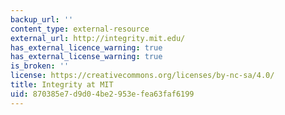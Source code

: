 ```yaml
---
backup_url: ''
content_type: external-resource
external_url: http://integrity.mit.edu/
has_external_licence_warning: true
has_external_license_warning: true
is_broken: ''
license: https://creativecommons.org/licenses/by-nc-sa/4.0/
title: Integrity at MIT
uid: 870385e7-d9d0-4be2-953e-fea63faf6199
---
```

